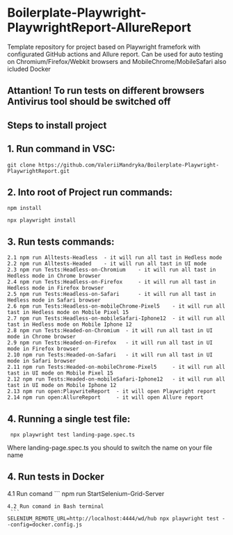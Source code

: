 # Boilerplate-Playwright-PlaywrightReport-AllureReport
Template repository for project based on Playwright framefork with configurated GitHub actions and Allure report. Can be used for auto testing on Chromium/Firefox/Webkit browsers and MobileChrome/MobileSafari also icluded Docker

##  Attantion! To run tests on different browsers Antivirus tool should be switched off 

## Steps to install project

## 1. Run command in VSC:

```
git clone https://github.com/ValeriiMandryka/Boilerplate-Playwright-PlaywrightReport.git

```
## 2. Into root of Project run commands:
```
npm install

npx playwright install

```
## 3. Run tests commands:

    2.1 npm run Alltests-Headless  - it will run all tast in Hedless mode
    2.2 npm run Alltests-Headed    - it will run all tast in UI mode
    2.3 npm run Tests:Headless-on-Chromium    - it will run all tast in Hedless mode in Chrome browser
    2.4 npm run Tests:Headless-on-Firefox     - it will run all tast in Hedless mode in Firefox browser
    2.5 npm run Tests:Headless-on-Safari      - it will run all tast in Hedless mode in Safari browser
    2.6 npm run Tests:Headless-on-mobileChrome-Pixel5    - it will run all tast in Hedless mode on Mobile Pixel 15
    2.7 npm run Tests:Headless-on-mobileSafari-Iphone12  - it will run all tast in Hedless mode on Mobile Iphone 12
    2.8 npm run Tests:Headed-on-Chromium  - it will run all tast in UI mode in Chrome browser
    2.9 npm run Tests:Headed-on-Firefox   - it will run all tast in UI mode in Firefox browser
    2.10 npm run Tests:Headed-on-Safari   - it will run all tast in UI mode in Safari browser
    2.11 npm run Tests:Headed-on-mobileChrome-Pixel5     - it will run all tast in UI mode on Mobile Pixel 15
    2.12 npm run Tests:Headed-on-mobileSafari-Iphone12   - it will run all tast in UI mode on Mobile Iphone 12
    2.13 npm run open:PlaywriteReport  - it will open Playwright report
    2.14 npm run open:AllureReport     - it will open Allure report

## 4. Running a single test file:
   ```
    npx playwright test landing-page.spec.ts

   ```
   Where landing-page.spec.ts you should to switch the name on your file name 
   
## 4. Run tests in Docker
   4.1 Run comand
     ```
    npm run StartSelenium-Grid-Server

   ```
   4.2 Run comand in Bash terminal
    ```
   SELENIUM_REMOTE_URL=http://localhost:4444/wd/hub npx playwright test --config=docker.config.js

   ```
  
